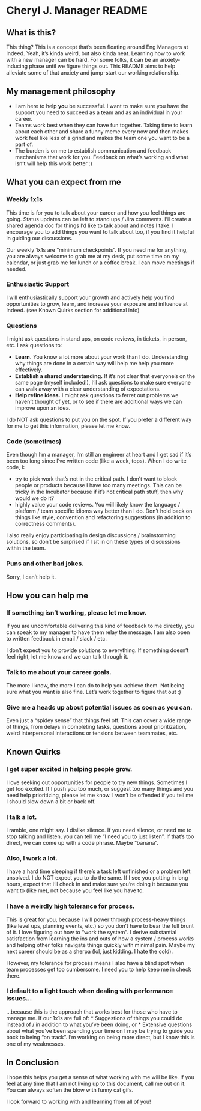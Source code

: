 # Cheryl J. Manager README
## What is this?
This thing?  This is a concept that’s been floating around Eng Managers at Indeed.  Yeah, it’s kinda weird, but also kinda neat.  Learning how to work with a new manager can be hard.  For some folks, it can be an anxiety-inducing phase until we figure things out.  This README aims to help alleviate some of that anxiety and jump-start our working relationship.

## My management philosophy
* I am here to help **you** be successful.  I want to make sure you have the support you need to succeed as a team and as an individual in your career.
* Teams work best when they can have fun together.  Taking time to learn about each other and share a funny meme every now and then makes work feel like less of a grind and makes the team one you want to be a part of.
* The burden is on me to establish communication and feedback mechanisms that work for you.  Feedback on what’s working and what isn’t will help this work better :)

## What you can expect from me
### Weekly 1x1s
This time is for you to talk about your career and how you feel things are going.  Status updates can be left to stand ups / Jira comments.  I’ll create a shared agenda doc for things I’d like to talk about and notes I take.  I encourage you to add things you want to talk about too, if you find it helpful in guiding our discussions.

Our weekly 1x1s are “minimum checkpoints”.  If you need me for anything, you are always welcome to grab me at my desk, put some time on my calendar, or just grab me for lunch or a coffee break.  I can move meetings if needed.

### Enthusiastic Support
I will enthusiastically support your growth and actively help you find opportunities to grow, learn, and increase your exposure and influence at Indeed.  (see Known Quirks section for additional info)

### Questions
I might ask questions in stand ups, on code reviews, in tickets, in person, etc.  I ask questions to:
* **Learn.**  You know a lot more about your work than I do.  Understanding why things are done in a certain way will help me help you more effectively.
* **Establish a shared understanding.**  If it’s not clear that everyone’s on the same page (myself included!), I’ll ask questions to make sure everyone can walk away with a clear understanding of expectations.
* **Help refine ideas.**  I might ask questions to ferret out problems we haven’t thought of yet, or to see if there are additional ways we can improve upon an idea.

I do NOT ask questions to put you on the spot.  If you prefer a different way for me to get this information, please let me know.

### Code (sometimes)
Even though I’m a manager, I’m still an engineer at heart and I get sad if it’s been too long since I’ve written code (like a week, tops).  When I do write code, I:
* try to pick work that’s not in the critical path.  I don’t want to block people or products because I have too many meetings.  This can be tricky in the Incubator because if it’s not critical path stuff, then why would we do it?
* highly value your code reviews.  You will likely know the language / platform / team specific idioms way better than I do.  Don’t hold back on things like style, convention and refactoring suggestions (in addition to correctness comments).

I also really enjoy participating in design discussions / brainstorming solutions, so don’t be surprised if I sit in on these types of discussions within the team. 

### Puns and other bad jokes.
Sorry, I can’t help it.

## How you can help me
### If something isn’t working, please let me know.
If you are uncomfortable delivering this kind of feedback to me directly, you can speak to my manager to have them relay the message.  I am also open to written feedback in email / slack / etc.

I don’t expect you to provide solutions to everything.  If something doesn’t feel right, let me know and we can talk through it.

### Talk to me about your career goals.
The more I know, the more I can do to help you achieve them.  Not being sure what you want is also fine.  Let’s work together to figure that out :)

### Give me a heads up about potential issues as soon as you can.
Even just a “spidey sense” that things feel off.  This can cover a wide range of things, from delays in completing tasks, questions about prioritization, weird interpersonal interactions or tensions between teammates, etc.

## Known Quirks
### I get super excited in helping people grow.
I love seeking out opportunities for people to try new things.  Sometimes I get too excited.  If I push you too much, or suggest too many things and you need help prioritizing, please let me know.  I won’t be offended if you tell me I should slow down a bit or back off.

### I talk a lot.
I ramble, one might say.  I dislike silence.  If you need silence, or need me to stop talking and listen, you can tell me “I need you to just listen”.  If that’s too direct, we can come up with a code phrase.  Maybe “banana”.

### Also, I work a lot.
I have a hard time sleeping if there’s a task left unfinished or a problem left unsolved.  I do NOT expect you to do the same.  If I see you putting in long hours, expect that I’ll check in and make sure you’re doing it because you want to (like me), not because you feel like you have to.

### I have a weirdly high tolerance for process.
This is great for you, because I will power through process-heavy things (like level ups, planning events, etc.) so you don’t have to bear the full brunt of it.  I love figuring out how to “work the system”.  I derive substantial satisfaction from learning the ins and outs of how a system / process works and helping other folks navigate things quickly with minimal pain.  Maybe my next career should be as a sherpa (lol, just kidding.  I hate the cold).

However, my tolerance for process means I also have a blind spot when team processes get too cumbersome.  I need you to help keep me in check there.

### I default to a light touch when dealing with performance issues...
...because this is the approach that works best for those who have to manage me.  If our 1x1s are full of:
    * Suggestions of things you could do instead of / in addition to what you’ve been doing, or
    * Extensive questions about what you’ve been spending your time on
I may be trying to guide you back to being “on track”.  I’m working on being more direct, but I know this is one of my weaknesses.

## In Conclusion
I hope this helps you get a sense of what working with me will be like.  If you feel at any time that I am not living up to this document, call me out on it.  You can always soften the blow with funny cat gifs.

I look forward to working with and learning from all of you!
